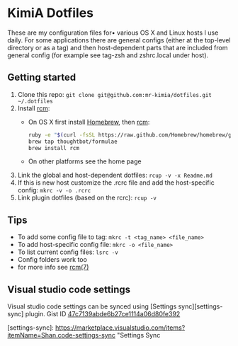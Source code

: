 # KimiA Dotfiles #

These are my configuration files for• various OS X and Linux hosts I use daily. For some applications there are general configs (either at the top-level directory or as a tag) and then host-dependent parts that are included from general config (for example see tag-zsh and zshrc.local under host).

## Getting started ##

1. Clone this repo: `git clone git@github.com:mr-kimia/dotfiles.git ~/.dotfiles`
2. Install [rcm][rcm]:
    * On OS X first install [Homebrew][homebrew], then [rcm][rcm]:

        ```bash
        ruby -e "$(curl -fsSL https://raw.github.com/Homebrew/homebrew/go/install)"
        brew tap thoughtbot/formulae
        brew install rcm
        ```
    * On other platforms see the home page
3. Link the global and host-dependent dotfiles: `rcup -v -x Readme.md`
4. If this is new host customize the .rcrc file and add the host-specific config: `mkrc -v -o .rcrc`
5. Link plugin dotfiles (based on the rcrc): `rcup -v`

## Tips ##

* To add some config file to tag: `mkrc -t <tag_name> <file_name>`
* To add host-specific config file: `mkrc -o <file_name>`
* To list current config files: `lsrc -v`
* Config folders work too
* for more info see [rcm(7)][rcm-man]

## Visual studio code settings ##

Visual studio code settings can be synced using [Settings sync][settings-sync] plugin. Gist ID [47c7139abde6b27ce1114a06d80fe392](https://gist.github.com/kimmoahokas/47c7139abde6b27ce1114a06d80fe392)

[homebrew]: http://brew.sh/ "Homebrew"
[rcm]: http://robots.thoughtbot.com/rcm-for-rc-files-in-dotfiles-repos "rcm"
[rcm-man]: http://thoughtbot.github.io/rcm/rcm.7.html "rcm man page"
[settings-sync]: https://marketplace.visualstudio.com/items?itemName=Shan.code-settings-sync "Settings Sync
